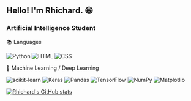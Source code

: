 ## Hello! I'm Rhichard. 😁
### Artificial Intelligence Student

📚 Languages  

<span><img alt="Python" src="https://img.shields.io/badge/python-3670A0?style=for-the-badge&logo=python&logoColor=ffdd54"/>
<img alt="HTML" src="https://img.shields.io/badge/HTML5-E34F26?style=for-the-badge&logo=html5&logoColor=white"/>
<img alt="CSS" src="https://img.shields.io/badge/CSS3-1572B6?style=for-the-badge&logo=css3&logoColor=white"/>

🤖 Machine Learning / Deep Learning    

<span><img alt="scikit-learn" src="https://img.shields.io/badge/scikit--learn-%23F7931E.svg?style=for-the-badge&logo=scikit-learn&logoColor=white"/>
<img alt="Keras" src="https://img.shields.io/badge/Keras-%23D00000.svg?style=for-the-badge&logo=Keras&logoColor=white"/>
<img alt="Pandas" src="https://img.shields.io/badge/pandas-%23150458.svg?style=for-the-badge&logo=pandas&logoColor=white"/></span>
<img alt="TensorFlow" src="https://img.shields.io/badge/TensorFlow-%23FF6F00.svg?style=for-the-badge&logo=TensorFlow&logoColor=white"/></span>
<span><img alt="NumPy" src="https://img.shields.io/badge/numpy-%23013243.svg?style=for-the-badge&logo=numpy&logoColor=white"/>
<img alt="Matplotlib" src="https://img.shields.io/badge/Matplotlib-%23ffffff.svg?style=for-the-badge&logo=Matplotlib&logoColor=black"/>

[![Rhichard's GitHub stats](https://github-readme-stats.vercel.app/api?username=ROCCYK)](https://github.com/anuraghazra/github-readme-stats)

